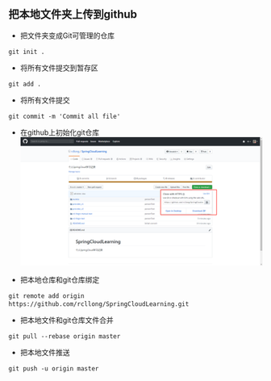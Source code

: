 ## 把本地文件夹上传到github
* 把文件夹变成Git可管理的仓库
```git
git init .
```

* 将所有文件提交到暂存区
```git
git add .
```

* 将所有文件提交
```git
git commit -m 'Commit all file'
```
* 在github上初始化git仓库
![git仓库](https://raw.githubusercontent.com/rcllong/person_learn/master/%E9%99%84%E4%BB%B6/git%E4%BB%93%E5%BA%93.png)

* 把本地仓库和git仓库绑定
```git
git remote add origin https://github.com/rcllong/SpringCloudLearning.git
```

* 把本地文件和git仓库文件合并
```git
git pull --rebase origin master
```

* 把本地文件推送
```git
git push -u origin master
```



